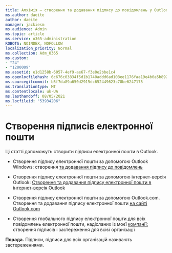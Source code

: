 ```yaml
---
title: Алхімія – створення та додавання підпису до повідомлень у Outlook
ms.author: daeite
author: daeite
manager: jackiesm
ms.audience: Admin
ms.topic: article
ms.service: o365-administration
ROBOTS: NOINDEX, NOFOLLOW
localization_priority: Normal
ms.collection: Adm_O365
ms.custom:
- "24"
- "1200009"
ms.assetid: e1d1258b-6057-4ef9-ae67-f3e0e2bbe1c4
ms.openlocfilehash: 6c676c03834f5d1b1740addd6ad108ee1176faa19e4b0a5b8927ac1e600810d2
ms.sourcegitcommit: b5f7da89a650d2915dc652449623c78be6247175
ms.translationtype: MT
ms.contentlocale: uk-UA
ms.lasthandoff: 08/05/2021
ms.locfileid: "53934206"
---
```

# <a name="creating-email-signatures"></a>Створення підписів електронної пошти

Ці статті допоможуть створити підписи електронної пошти в Outlook.
  
- Створення підпису електронної пошти за допомогою Outlook Windows: створення [та додавання підпису до повідомлень](https://support.office.com/article/8ee5d4f4-68fd-464a-a1c1-0e1c80bb27f2.aspx)
  
- Створення підпису електронної пошти за допомогою інтернет-версія Outlook: [Створення та додавання підпису електронної пошти в інтернет-версія Outlook](https://support.office.com/article/5ff9dcfd-d3f1-447b-b2e9-39f91b074ea3.aspx)

- Створення підпису електронної пошти за допомогою Outlook.com. Створення та додавання підпису електронної пошти [на сайті Outlook.com](https://support.office.com/article/776d9006-abdf-444e-b5b7-a61821dff034.aspx)

- Створення глобального підпису електронної пошти для всіх повідомлень електронної пошти, надісланих із моєї [компанії:](https://docs.microsoft.com/microsoft-365/admin/setup/create-signatures-and-disclaimers) створення підписів і застереження для всієї організації

 **Порада.** Підписи, підписи для всіх організацій називають застереженнями.
  